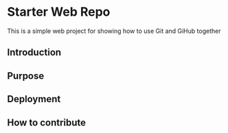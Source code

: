 # Starter Web Repo
This is a simple web project for showing how to use Git and GiHub together
## Introduction

## Purpose

## Deployment 

## How to contribute